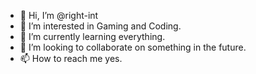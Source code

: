 - 👋 Hi, I’m @right-int
- 👀 I’m interested in Gaming and Coding.
- 🌱 I’m currently learning everything.
- 💞️ I’m looking to collaborate on something in the future.
- 📫 How to reach me yes.

<!---
right-int/right-int is a ✨ special ✨ repository because its `README.md` (this file) appears on your GitHub profile.
You can click the Preview link to take a look at your changes.
--->
